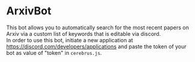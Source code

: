 # ArxivBot

This bot allows you to automatically search for the most recent papers on Arxiv via a custom list of keywords that is editable via discord.  
In order to use this bot, initiate a new application at https://discord.com/developers/applications and paste the token of your bot as value of "token" in `cerebrus.js`.
